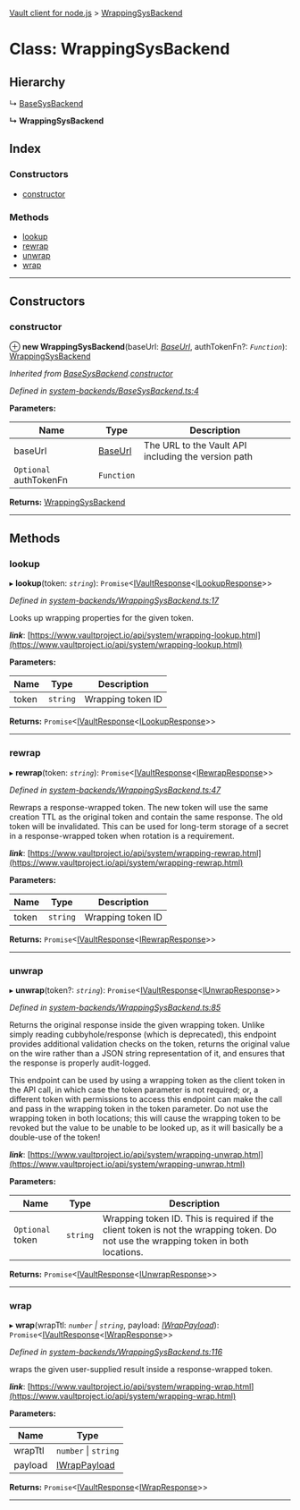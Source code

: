 [Vault client for node.js](../README.md) > [WrappingSysBackend](../classes/wrappingsysbackend.md)

# Class: WrappingSysBackend

## Hierarchy

↳  [BaseSysBackend](basesysbackend.md)

**↳ WrappingSysBackend**

## Index

### Constructors

* [constructor](wrappingsysbackend.md#constructor)

### Methods

* [lookup](wrappingsysbackend.md#lookup)
* [rewrap](wrappingsysbackend.md#rewrap)
* [unwrap](wrappingsysbackend.md#unwrap)
* [wrap](wrappingsysbackend.md#wrap)

---

## Constructors

<a id="constructor"></a>

###  constructor

⊕ **new WrappingSysBackend**(baseUrl: *[BaseUrl](../#baseurl)*, authTokenFn?: *`Function`*): [WrappingSysBackend](wrappingsysbackend.md)

*Inherited from [BaseSysBackend](basesysbackend.md).[constructor](basesysbackend.md#constructor)*

*Defined in [system-backends/BaseSysBackend.ts:4](https://github.com/theogravity/vault-client/blob/a3d9e21/src/system-backends/BaseSysBackend.ts#L4)*

**Parameters:**

| Name | Type | Description |
| ------ | ------ | ------ |
| baseUrl | [BaseUrl](../#baseurl) |  The URL to the Vault API including the version path |
| `Optional` authTokenFn | `Function` |

**Returns:** [WrappingSysBackend](wrappingsysbackend.md)

___

## Methods

<a id="lookup"></a>

###  lookup

▸ **lookup**(token: *`string`*): `Promise`<[IVaultResponse](../interfaces/ivaultresponse.md)<[ILookupResponse](../interfaces/iwrappingsysbackend.ilookupresponse.md)>>

*Defined in [system-backends/WrappingSysBackend.ts:17](https://github.com/theogravity/vault-client/blob/a3d9e21/src/system-backends/WrappingSysBackend.ts#L17)*

Looks up wrapping properties for the given token.

*__link__*: [https://www.vaultproject.io/api/system/wrapping-lookup.html](https://www.vaultproject.io/api/system/wrapping-lookup.html)

**Parameters:**

| Name | Type | Description |
| ------ | ------ | ------ |
| token | `string` |  Wrapping token ID |

**Returns:** `Promise`<[IVaultResponse](../interfaces/ivaultresponse.md)<[ILookupResponse](../interfaces/iwrappingsysbackend.ilookupresponse.md)>>

___
<a id="rewrap"></a>

###  rewrap

▸ **rewrap**(token: *`string`*): `Promise`<[IVaultResponse](../interfaces/ivaultresponse.md)<[IRewrapResponse](../interfaces/iwrappingsysbackend.irewrapresponse.md)>>

*Defined in [system-backends/WrappingSysBackend.ts:47](https://github.com/theogravity/vault-client/blob/a3d9e21/src/system-backends/WrappingSysBackend.ts#L47)*

Rewraps a response-wrapped token. The new token will use the same creation TTL as the original token and contain the same response. The old token will be invalidated. This can be used for long-term storage of a secret in a response-wrapped token when rotation is a requirement.

*__link__*: [https://www.vaultproject.io/api/system/wrapping-rewrap.html](https://www.vaultproject.io/api/system/wrapping-rewrap.html)

**Parameters:**

| Name | Type | Description |
| ------ | ------ | ------ |
| token | `string` |  Wrapping token ID |

**Returns:** `Promise`<[IVaultResponse](../interfaces/ivaultresponse.md)<[IRewrapResponse](../interfaces/iwrappingsysbackend.irewrapresponse.md)>>

___
<a id="unwrap"></a>

###  unwrap

▸ **unwrap**(token?: *`string`*): `Promise`<[IVaultResponse](../interfaces/ivaultresponse.md)<[IUnwrapResponse](../interfaces/iwrappingsysbackend.iunwrapresponse.md)>>

*Defined in [system-backends/WrappingSysBackend.ts:85](https://github.com/theogravity/vault-client/blob/a3d9e21/src/system-backends/WrappingSysBackend.ts#L85)*

Returns the original response inside the given wrapping token. Unlike simply reading cubbyhole/response (which is deprecated), this endpoint provides additional validation checks on the token, returns the original value on the wire rather than a JSON string representation of it, and ensures that the response is properly audit-logged.

This endpoint can be used by using a wrapping token as the client token in the API call, in which case the token parameter is not required; or, a different token with permissions to access this endpoint can make the call and pass in the wrapping token in the token parameter. Do not use the wrapping token in both locations; this will cause the wrapping token to be revoked but the value to be unable to be looked up, as it will basically be a double-use of the token!

*__link__*: [https://www.vaultproject.io/api/system/wrapping-unwrap.html](https://www.vaultproject.io/api/system/wrapping-unwrap.html)

**Parameters:**

| Name | Type | Description |
| ------ | ------ | ------ |
| `Optional` token | `string` |  Wrapping token ID. This is required if the client token is not the wrapping token. Do not use the wrapping token in both locations. |

**Returns:** `Promise`<[IVaultResponse](../interfaces/ivaultresponse.md)<[IUnwrapResponse](../interfaces/iwrappingsysbackend.iunwrapresponse.md)>>

___
<a id="wrap"></a>

###  wrap

▸ **wrap**(wrapTtl: *`number` \| `string`*, payload: *[IWrapPayload](../interfaces/iwrappingsysbackend.iwrappayload.md)*): `Promise`<[IVaultResponse](../interfaces/ivaultresponse.md)<[IWrapResponse](../interfaces/iwrappingsysbackend.iwrapresponse.md)>>

*Defined in [system-backends/WrappingSysBackend.ts:116](https://github.com/theogravity/vault-client/blob/a3d9e21/src/system-backends/WrappingSysBackend.ts#L116)*

wraps the given user-supplied result inside a response-wrapped token.

*__link__*: [https://www.vaultproject.io/api/system/wrapping-wrap.html](https://www.vaultproject.io/api/system/wrapping-wrap.html)

**Parameters:**

| Name | Type |
| ------ | ------ |
| wrapTtl | `number` \| `string` |
| payload | [IWrapPayload](../interfaces/iwrappingsysbackend.iwrappayload.md) |

**Returns:** `Promise`<[IVaultResponse](../interfaces/ivaultresponse.md)<[IWrapResponse](../interfaces/iwrappingsysbackend.iwrapresponse.md)>>

___

